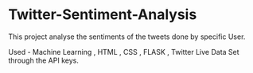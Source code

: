 # Twitter-Sentiment-Analysis 

This project analyse the sentiments of the tweets done by specific User.


Used - Machine Learning , HTML , CSS , FLASK , Twitter Live Data Set through the API keys.
